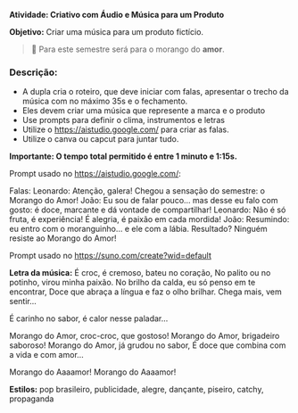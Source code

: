 **Atividade: Criativo com Áudio e Música para um Produto**


**Objetivo:** Criar uma música para um produto fictício. 
> 🍓 Para este semestre será para o morango do **amor**. 

### **Descrição:**

- A dupla cria o roteiro, que deve iniciar com falas, apresentar o trecho da música com no máximo 35s e o fechamento.
- Eles devem criar uma música que represente a marca e o produto
- Use prompts para definir o clima, instrumentos e letras
- Utilize o https://aistudio.google.com/ para criar as falas.
- Utilize o canva ou capcut para juntar tudo. 

**Importante: O tempo total permitido é entre 1 minuto e 1:15s.**

Prompt usado no https://aistudio.google.com/:

Falas:
Leonardo: Atenção, galera! Chegou a sensação do semestre: o Morango do Amor!
João: Eu sou de falar pouco… mas desse eu falo com gosto: é doce, marcante e dá vontade de compartilhar!
Leonardo: Não é só fruta, é experiência! É alegria, é paixão em cada mordida! 
João: Resumindo: eu entro com o moranguinho… e ele com a lábia. Resultado? Ninguém resiste ao Morango do Amor! 

Prompt usado no https://suno.com/create?wid=default

**Letra da música:**
É croc, é cremoso, bateu no coração,
No palito ou no potinho, virou minha paixão.
No brilho da calda, eu só penso em te encontrar,
Doce que abraça a língua e faz o olho brilhar.
Chega mais, vem sentir…

É carinho no sabor, é calor nesse paladar…

Morango do Amor, croc-croc, que gostoso!
Morango do Amor, brigadeiro saboroso!
Morango do Amor, já grudou no sabor,
É doce que combina com a vida e com amor…

Morango do Aaaamor!
Morango do Aaaamor!

**Estilos:** 
pop brasileiro, publicidade, alegre, dançante, piseiro, catchy, propaganda
